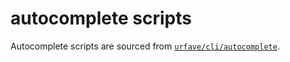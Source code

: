 # autocomplete scripts

Autocomplete scripts are sourced from [`urfave/cli/autocomplete`](https://github.com/urfave/cli/tree/main/autocomplete).

